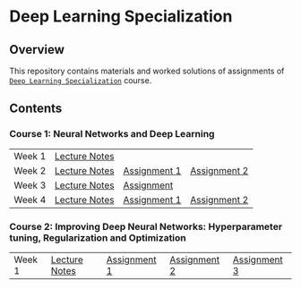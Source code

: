 # Deep Learning Specialization

## Overview
This repository contains materials and worked solutions of assignments of [`Deep Learning Specialization`](https://www.coursera.org/specializations/deep-learning) course.

## Contents

### Course 1: Neural Networks and Deep Learning

<table>
<tr>
    <td>Week 1</td>
    <td><a href="https://github.com/jihoon1990/Coursera_Deep_Learning/tree/master/Course_1_-_Neural_Networks_and_Deep_Learning/Week_1">Lecture Notes</a></td>
    <td></td>
    <td></td>
</tr>
<tr>
    <td>Week 2</td>
    <td><a href="https://github.com/jihoon1990/Coursera_Deep_Learning/tree/master/Course_1_-_Neural_Networks_and_Deep_Learning/Week_2">Lecture Notes</a></td>
    <td><a href="https://nbviewer.jupyter.org/github/jihoon1990/Coursera_Deep_Learning/blob/master/Course_1_-_Neural_Networks_and_Deep_Learning/Week_2/assignment/Python_Basics_with_Numpy_v3.ipynb">Assignment 1</a></td>
    <td><a href="https://nbviewer.jupyter.org/github/jihoon1990/Coursera_Deep_Learning/blob/master/Course_1_-_Neural_Networks_and_Deep_Learning/Week_2/assignment/Logistic_Regression_with_a_Neural_Network_Mindset_v3.ipynb">Assignment 2</a></td>
</tr>
<tr>
    <td>Week 3</td>
    <td><a href="https://github.com/jihoon1990/Coursera_Deep_Learning/tree/master/Course_1_-_Neural_Networks_and_Deep_Learning/Week_3">Lecture Notes</a></td>
    <td><a href="https://nbviewer.jupyter.org/github/jihoon1990/Coursera_Deep_Learning/blob/master/Course_1_-_Neural_Networks_and_Deep_Learning/Week_3/assignment/Planar_data_classification_with_one_hidden_layer_v3.ipynb">Assignment</a></td>
    <td></td>
</tr>
<tr>
    <td>Week 4</td>
    <td><a href="https://github.com/jihoon1990/Coursera_Deep_Learning/tree/master/Course_1_-_Neural_Networks_and_Deep_Learning/Week_4">Lecture Notes</a></td>
    <td><a href="https://nbviewer.jupyter.org/github/jihoon1990/Coursera_Deep_Learning/blob/master/Course_1_-_Neural_Networks_and_Deep_Learning/Week_4/assignment/Building_your_Deep_Neural_Network_-_Step_by_Step_v3.ipynb">Assignment 1</a></td>
    <td><a href="https://nbviewer.jupyter.org/github/jihoon1990/Coursera_Deep_Learning/blob/master/Course_1_-_Neural_Networks_and_Deep_Learning/Week_4/assignment/Deep_Neural_Network_-_Application_v3.ipynb">Assignment 2</a></td>
</tr>
</table>

### Course 2: Improving Deep Neural Networks: Hyperparameter tuning, Regularization and Optimization

<table>
<tr>
    <td>Week 1</td>
    <td><a href="https://github.com/jihoon1990/Coursera_Deep_Learning/tree/master/Course_1_-_Neural_Networks_and_Deep_Learning/Week_2">Lecture Notes</a></td>
    <td><a href="https://nbviewer.jupyter.org/github/jihoon1990/Coursera_Deep_Learning/blob/master/Course_2_-_Improving_Deep_Neural_Networks/Week_1/assignment/Initialization.ipynb">Assignment 1</a></td>
    <td><a href="https://nbviewer.jupyter.org/github/jihoon1990/Coursera_Deep_Learning/blob/master/Course_2_-_Improving_Deep_Neural_Networks/Week_1/assignment/Regularization.ipynb">Assignment 2</a></td>
    <td><a href="https://nbviewer.jupyter.org/github/jihoon1990/Coursera_Deep_Learning/blob/master/Course_2_-_Improving_Deep_Neural_Networks/Week_1/assignment/Gradient_Checking.ipynb">Assignment 3</a></td>
</tr>
</table>